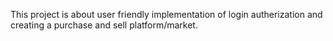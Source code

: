This project is about user friendly implementation of login autherization and creating a purchase and sell platform/market.